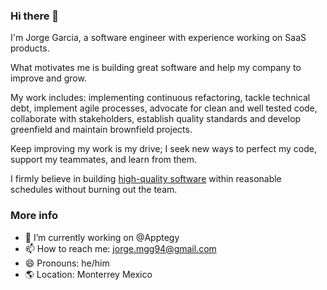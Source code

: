 ### Hi there 👋

I'm Jorge Garcia, a software engineer with experience working on SaaS products.

What motivates me is building great software and help my company to improve and grow.

My work includes: implementing continuous refactoring, tackle technical debt, implement agile processes, advocate for clean and well tested
code, collaborate with stakeholders, establish quality standards and develop greenfield and maintain brownfield projects.

Keep improving my work is my drive; I seek new ways to perfect my code, support my teammates, and learn from them.

I firmly believe in building [high-quality software](https://martinfowler.com/articles/is-quality-worth-cost.html) within reasonable schedules without burning out the team.

### More info

- 🔭 I’m currently working on @Apptegy
- 📫 How to reach me: jorge.mgg94@gmail.com
- 😄 Pronouns: he/him
- 🌎 Location: Monterrey Mexico

<!--
**JorgeGarciaxyz/JorgeGarciaxyz** is a ✨ _special_ ✨ repository because its `README.md` (this file) appears on your GitHub profile.

Here are some ideas to get you started:

- 🔭 I’m currently working on ...
- 🌱 I’m currently learning ...
- 👯 I’m looking to collaborate on ...
- 🤔 I’m looking for help with ...
- 💬 Ask me about ...
- 📫 How to reach me: ...
- 😄 Pronouns: ...
- ⚡ Fun fact: ...
-->
